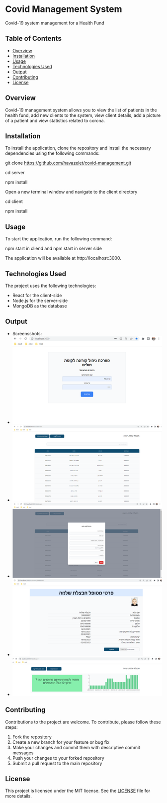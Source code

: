 # Covid Management System

Covid-19 system management for a Health Fund

## Table of Contents

- [Overview](#overview)
- [Installation](#installation)
- [Usage](#usage)
- [Technologies Used](#technologies-used)
- [Output](#output)
- [Contributing](#contributing)
- [License](#license)

## Overview

Covid-19 management system allows you to view the list of patients in the health fund, add new clients to the system, view client details, add a picture of a patient and view statistics related to corona.

## Installation

To install the application, clone the repository and install the necessary dependencies using the following commands:


git clone https://github.com/havazelet/covid-management.git

cd server

npm install

Open a new terminal window and navigate to the client directory

cd client

npm install


## Usage

To start the application, run the following command:

npm start in cliend and npm start in server side

The application will be available at http://localhost:3000.


## Technologies Used

The project uses the following technologies:

- React for the client-side
- Node.js for the server-side
- MongoDB as the database


## Output
- Screensshots:
- ![login](screenshots/logIn.png)
- ![login](screenshots/dashboard.png)
- ![login](screenshots/addNewCustomer.png)
- ![login](screenshots/customerDetails.png)
- ![login](screenshots/statictics.png)


## Contributing

Contributions to the project are welcome. To contribute, please follow these steps:

1. Fork the repository
2. Create a new branch for your feature or bug fix
3. Make your changes and commit them with descriptive commit messages
4. Push your changes to your forked repository
5. Submit a pull request to the main repository



## License

This project is licensed under the MIT license. See the [LICENSE](LICENSE) file for more details.